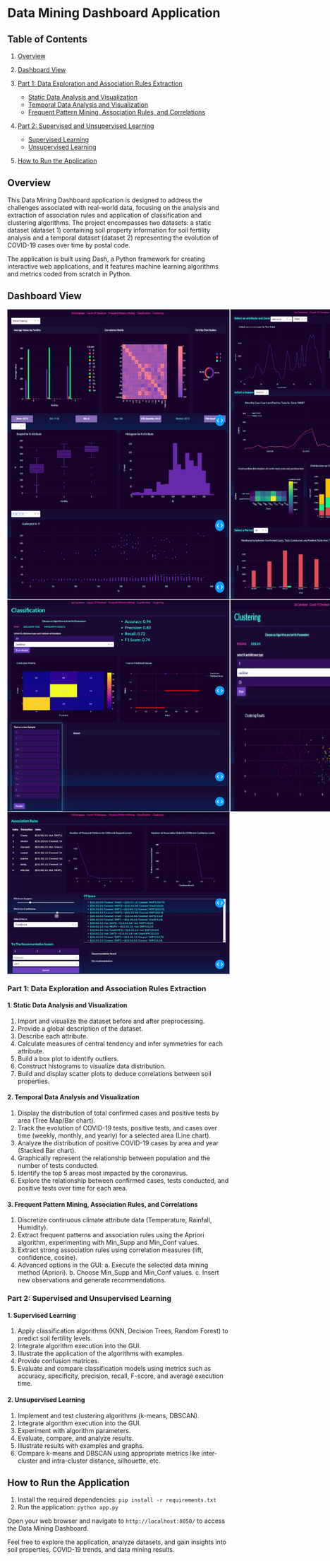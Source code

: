 

# Data Mining Dashboard Application
## Table of Contents
1. [Overview](#overview)
2. [Dashboard View](#dashboard-view)  
3. [Part 1: Data Exploration and Association Rules Extraction](#part-1-data-exploration-and-association-rules-extraction)
     - [Static Data Analysis and Visualization](#1-static-data-analysis-and-visualization)
     - [Temporal Data Analysis and Visualization](#2-temporal-data-analysis-and-visualization)
     - [Frequent Pattern Mining, Association Rules, and Correlations](#3-frequent-pattern-mining-association-rules-and-correlations)

6. [Part 2: Supervised and Unsupervised Learning](#part-2-supervised-and-unsupervised-learning)
    - [Supervised Learning](#21-supervised-learning)
    - [Unsupervised Learning](#22-unsupervised-learning)
9. [How to Run the Application](#how-to-run-the-application)

## Overview

This Data Mining Dashboard application is designed to address the challenges associated with real-world data, focusing on the analysis and extraction of association rules and application of classification and clustering algorithms. The project encompasses two datasets: a static dataset (dataset 1) containing soil property information for soil fertility analysis and a temporal dataset (dataset 2) representing the evolution of COVID-19 cases over time by postal code.

The application is built using Dash, a Python framework for creating interactive web applications, and it features machine learning algorithms and metrics coded from scratch in Python.

## Dashboard View
<div style="display: flex; flex-direction: row; gap: 2px; margin-top: 1px; ">
 <img src="./assets/Sol-Database.png">
 <img src="./assets/Covid-19-Database.png">
</div>
<div style="display: flex; flex-direction: row; gap: 2px; margin-top: 1px;">
 <img src="./assets/Classification.png">
 <img src="./assets/Clustering.png">
</div>
 <div style="display: flex; flex-direction: row; gap: 2px; margin-top: 1px; justify-content:center">
 <img src="./assets/Frequent-Patterns-Mining.png">
</div>

### Part 1: Data Exploration and Association Rules Extraction

#### 1. Static Data Analysis and Visualization
1. Import and visualize the dataset before and after preprocessing.  
2. Provide a global description of the dataset.
3. Describe each attribute.
4. Calculate measures of central tendency and infer symmetries for each attribute.
5. Build a box plot to identify outliers.
6. Construct histograms to visualize data distribution.
7. Build and display scatter plots to deduce correlations between soil properties.

#### 2. Temporal Data Analysis and Visualization
1. Display the distribution of total confirmed cases and positive tests by area (Tree Map/Bar chart).
2. Track the evolution of COVID-19 tests, positive tests, and cases over time (weekly, monthly, and yearly) for a selected area (Line chart).
3. Analyze the distribution of positive COVID-19 cases by area and year (Stacked Bar chart).
4. Graphically represent the relationship between population and the number of tests conducted.
5. Identify the top 5 areas most impacted by the coronavirus.
6. Explore the relationship between confirmed cases, tests conducted, and positive tests over time for each area.

#### 3. Frequent Pattern Mining, Association Rules, and Correlations
1. Discretize continuous climate attribute data (Temperature, Rainfall, Humidity).
2. Extract frequent patterns and association rules using the Apriori algorithm, experimenting with Min_Supp and Min_Conf values.
3. Extract strong association rules using correlation measures (lift, confidence, cosine).
4. Advanced options in the GUI:
   a. Execute the selected data mining method (Apriori).
   b. Choose Min_Supp and Min_Conf values.
   c. Insert new observations and generate recommendations.

### Part 2: Supervised and Unsupervised Learning

#### 1. Supervised Learning

1. Apply classification algorithms (KNN, Decision Trees, Random Forest) to predict soil fertility levels.  
2. Integrate algorithm execution into the GUI.  
3. Illustrate the application of the algorithms with examples.  
4. Provide confusion matrices.  
5. Evaluate and compare classification models using metrics such as accuracy, specificity, precision, recall, F-score, and average execution time.  

#### 2. Unsupervised Learning

1. Implement and test clustering algorithms (k-means, DBSCAN).  
2. Integrate algorithm execution into the GUI.   
3. Experiment with algorithm parameters.  
4. Evaluate, compare, and analyze results.  
5. Illustrate results with examples and graphs.  
6. Compare k-means and DBSCAN using appropriate metrics like inter-cluster and intra-cluster distance, silhouette, etc.  

## How to Run the Application

1. Install the required dependencies: `pip install -r requirements.txt`
2. Run the application: `python app.py`

Open your web browser and navigate to `http://localhost:8050/` to access the Data Mining Dashboard.

Feel free to explore the application, analyze datasets, and gain insights into soil properties, COVID-19 trends, and data mining results.

